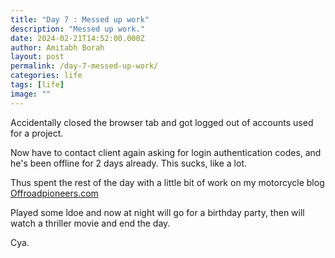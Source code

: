 ```yaml
---
title: "Day 7 : Messed up work"
description: "Messed up work."
date: 2024-02-21T14:52:00.000Z
author: Amitabh Borah
layout: post
permalink: /day-7-messed-up-work/
categories: life
tags: [life]
image: ""
---
```


Accidentally closed the browser tab and got logged out of accounts used for a project.<br>

Now have to contact client again asking for login authentication codes, and he's been offline for 2 days already. This sucks, like a lot. <br>

Thus spent the rest of the day with a little bit of work on my motorcycle blog [Offroadpioneers.com](https://offroadpioneers.com/)<br>

Played some ldoe and now at night will go for a birthday party, then will watch a thriller movie and end the day.<br>

Cya.